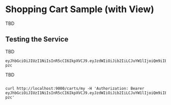 # Shopping Cart Sample (with View)
TBD


## Testing the Service
TBD

```
eyJhbGciOiJIUzI1NiIsInR5cCI6IkpXVCJ9.eyJzdWIiOiJib2IiLCJuYW1lIjoiQm9iIEJvYmJlcnNvbiIsImlzcyI6ImFsaWNlIiwiaWF0IjoxNTE2MjM5MDIyfQ.wIxafOw2k4TgdCm2pH4abupetKRKS4ItOKlsNTY-pzc
```

TBD

```

curl http://localhost:9000/carts/my -H 'Authorization: Bearer eyJhbGciOiJIUzI1NiIsInR5cCI6IkpXVCJ9.eyJzdWIiOiJib2IiLCJuYW1lIjoiQm9iIEJvYmJlcnNvbiIsImlzcyI6ImFsaWNlIiwiaWF0IjoxNTE2MjM5MDIyfQ.wIxafOw2k4TgdCm2pH4abupetKRKS4ItOKlsNTY-pzc'
```

